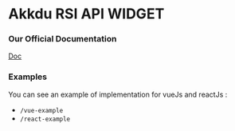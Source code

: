 # Akkdu RSI API WIDGET



### Our Official Documentation
[Doc](https://rsi-akkadu-documentation.netlify.app/)


### Examples
You can see an example of implementation for vueJs and reactJs :
* `/vue-example`
* `/react-example`